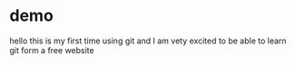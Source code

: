 # demo
hello this is my first time using git and I am vety excited to be able to learn git form a free website
